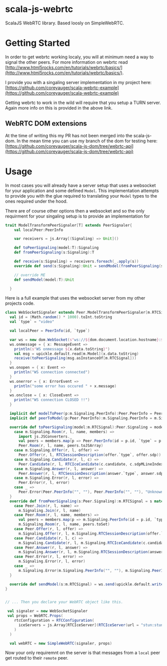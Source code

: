 # scala-js-webrtc
ScalaJS WebRTC library.  Based loosly on SimpleWebRTC.

# Getting Started
In order to get webrtc working localy, you will at minimum need a way to signal the other peers.  For more information on webrtc read [http://www.html5rocks.com/en/tutorials/webrtc/basics/](http://www.html5rocks.com/en/tutorials/webrtc/basics/).

I provide you with a singaling server implementation in my project here:
[https://github.com/coreyauger/scala-webrtc-example](https://github.com/coreyauger/scala-webrtc-example)

Getting webrtc to work in the wild will require that you setup a TURN server.  Again more info on this is provided in the above link.

## WebRTC DOM extensions
At the time of writing this my PR has not been merged into the scala-js-dom.  In the mean time you can use my branch of the dom for testing here: [https://github.com/coreyauger/scala-js-dom/tree/webrtc-api](https://github.com/coreyauger/scala-js-dom/tree/webrtc-api)

# Usage
In most cases you will already have a server setup that uses a websocket for your application and some defined `Model`.  This implementation attempts to provide you with the glue required to translating your `Model` types to the ones required under the hood.  

There are of course other options then a websocket and so the only requirment for your singaling setup is to provide an implementation for 

```scala
trait ModelTransformPeerSignaler[T] extends PeerSignaler{
    val localPeer:PeerInfo

    var receivers = js.Array[(Signaling) => Unit]()

    def toPeerSignaling(model:T):Signaling
    def fromPeerSignaling(s:Signaling):T

    def receive(s:Signaling) = receivers.foreach(_.apply(s))
    override def send(s:Signaling):Unit = sendModel(fromPeerSignaling(s))

    // override ME
    def sendModel(model:T):Unit

  }
```

Here is a full example that uses the websocket server from my other projects code.

```scala
class WebSocketSignaler extends Peer.ModelTransformPeerSignaler[m.RTCSignal]{
  val id = (Math.random() * 1000).toInt.toString
  val `type` = "video"

  val localPeer = PeerInfo(id, `type`)

  var ws = new dom.WebSocket(s"ws://${dom.document.location.hostname}:${dom.document.location.port}/ws/${id}")
  ws.onmessage = { x: MessageEvent =>
    println(s"WS onmessage ${x.data.toString}")
    val msg = upickle.default.read[m.Model](x.data.toString)
    receive(toPeerSignaling(msg.asInstanceOf[m.RTCSignal]))
  }
  ws.onopen = { x: Event =>
    println("WS connection connected")
  }
  ws.onerror = { x: ErrorEvent =>
    println("some error has occured " + x.message)
  }
  ws.onclose = { x: CloseEvent =>
    println("WS connection CLOSED !!")
  }

  implicit def modelToPeer(p:m.Signaling.PeerInfo):Peer.PeerInfo = Peer.PeerInfo(p.id, p.`type`)
  implicit def peerToModel(p:Peer.PeerInfo):m.Signaling.PeerInfo = m.Signaling.PeerInfo(p.id, p.`type`)

  override def toPeerSignaling(model:m.RTCSignal):Peer.Signaling = model match{
    case m.Signaling.Room(r, l, name, members) =>
      import js.JSConverters._
      val peers = members.map(p => Peer.PeerInfo(id = p.id, `type` = p.`type`))
      Peer.Room(r, l, name, peers.toJSArray)
    case m.Signaling.Offer(r, l, offer) =>
      Peer.Offer(r, l, RTCSessionDescription(offer.`type`, offer.sdp))
    case m.Signaling.Candidate(r, l, c) =>
      Peer.Candidate(r, l, RTCIceCandidate(c.candidate, c.sdpMLineIndex, c.sdpMid))
    case m.Signaling.Answer(r, l, answer) =>
      Peer.Answer(r, l, RTCSessionDescription(answer.`type`, answer.sdp))
    case m.Signaling.Error(r, l, error) =>
      Peer.Error(r, l, error)
    case _ =>
      Peer.Error(Peer.PeerInfo("", ""), Peer.PeerInfo("", ""), "Unknown signaling type")
  }
  override def fromPeerSignaling(s:Peer.Signaling):m.RTCSignal = s match{
    case Peer.Join(r, l, name) =>
      m.Signaling.Join(r, l, name)
    case Peer.Room(r, l, name, members) =>
      val peers = members.map(p => m.Signaling.PeerInfo(id = p.id, `type` = p.`type`))
      m.Signaling.Room(r, l, name, peers.toSet)
    case Peer.Offer(r, l, offer) =>
      m.Signaling.Offer(r, l, m.Signaling.RTCSessionDescription(offer.`type`, offer.sdp))
    case Peer.Candidate(r, l, c) =>
      m.Signaling.Candidate(r, l, m.Signaling.RTCIceCandidate(c.candidate, c.sdpMLineIndex, c.sdpMid))
    case Peer.Answer(r, l, answer) =>
      m.Signaling.Answer(r, l, m.Signaling.RTCSessionDescription(answer.`type`, answer.sdp))
    case Peer.Error(r, l, error) =>
      m.Signaling.Error(r, l, error)
    case _ =>
      m.Signaling.Error(m.Signaling.PeerInfo("", ""), m.Signaling.PeerInfo("", ""), "Unknown signaling type")
  }

  override def sendModel(s:m.RTCSignal) = ws.send(upickle.default.write(s))
}


// ... Then you declare your WebRTC object like this.

 val signaler = new WebSocketSignaler
 val props = WebRTC.Props(
    rtcConfiguration = RTCConfiguration(
      iceServers = js.Array[RTCIceServer](RTCIceServer(url = "stun:stun.l.google.com:19302"))
    )
  )

  val webRTC = new SimpleWebRTC(signaler, props)
```

Now your only requiremnt on the server is that messages from a `local` peer get routed to their `remote` peer.
